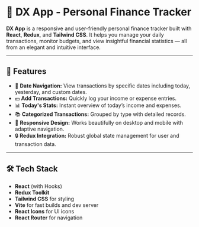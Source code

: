 # 💸 DX App - Personal Finance Tracker

**DX App** is a responsive and user-friendly personal finance tracker built with **React**, **Redux**, and **Tailwind CSS**. It helps you manage your daily transactions, monitor budgets, and view insightful financial statistics — all from an elegant and intuitive interface.

---

## 🚀 Features

- 📅 **Date Navigation:** View transactions by specific dates including today, yesterday, and custom dates.
- 💵 **Add Transactions:** Quickly log your income or expense entries.
- 📊 **Today's Stats:** Instant overview of today’s income and expenses.
- 📚 **Categorized Transactions:** Grouped by type with detailed records.
- 📱 **Responsive Design:** Works beautifully on desktop and mobile with adaptive navigation.
- 🔒 **Redux Integration:** Robust global state management for user and transaction data.

---

## 🛠️ Tech Stack

- **React** (with Hooks)
- **Redux Toolkit**
- **Tailwind CSS** for styling
- **Vite** for fast builds and dev server
- **React Icons** for UI icons
- **React Router** for navigation
